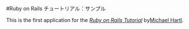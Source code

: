 #Ruby on Rails チュートリアル：サンプル

This is the first application for the
[*Ruby on Rails Tutorial*](http://railstutorial.jp/)
by[Michael Hartl](http://www.michaelhartl.com/).
